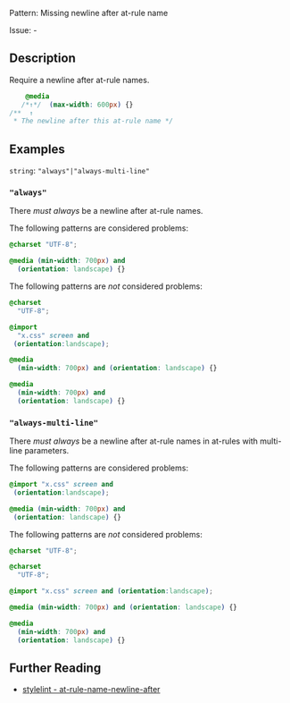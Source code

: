 Pattern: Missing newline after at-rule name

Issue: -

## Description

Require a newline after at-rule names.

```css
    @media
   /*↑*/  (max-width: 600px) {}
/**  ↑
 * The newline after this at-rule name */
```

## Examples

`string`: `"always"|"always-multi-line"`

### `"always"`

There _must always_ be a newline after at-rule names.

The following patterns are considered problems:

```css
@charset "UTF-8";
```

```css
@media (min-width: 700px) and
  (orientation: landscape) {}
```

The following patterns are _not_ considered problems:

```css
@charset
  "UTF-8";
```

```css
@import
  "x.css" screen and
 (orientation:landscape);
```

```css
@media
  (min-width: 700px) and (orientation: landscape) {}
```

```css
@media
  (min-width: 700px) and
  (orientation: landscape) {}
```

### `"always-multi-line"`

There _must always_ be a newline after at-rule names in at-rules with multi-line parameters.

The following patterns are considered problems:

```css
@import "x.css" screen and
 (orientation:landscape);
```

```css
@media (min-width: 700px) and
 (orientation: landscape) {}
```

The following patterns are _not_ considered problems:

```css
@charset "UTF-8";
```

```css
@charset
  "UTF-8";
```

```css
@import "x.css" screen and (orientation:landscape);
```

```css
@media (min-width: 700px) and (orientation: landscape) {}
```

```css
@media
  (min-width: 700px) and
  (orientation: landscape) {}
```

## Further Reading

* [stylelint - at-rule-name-newline-after](https://stylelint.io/user-guide/rules/at-rule-name-newline-after)